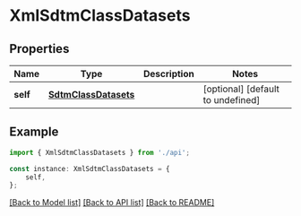 # XmlSdtmClassDatasets


## Properties

Name | Type | Description | Notes
------------ | ------------- | ------------- | -------------
**self** | [**SdtmClassDatasets**](SdtmClassDatasets.md) |  | [optional] [default to undefined]

## Example

```typescript
import { XmlSdtmClassDatasets } from './api';

const instance: XmlSdtmClassDatasets = {
    self,
};
```

[[Back to Model list]](../README.md#documentation-for-models) [[Back to API list]](../README.md#documentation-for-api-endpoints) [[Back to README]](../README.md)
